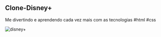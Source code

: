 <h2> Clone-Disney+ </h2>

Me divertindo e aprendendo cada vez mais com as tecnologias #html #css

![disney+](https://user-images.githubusercontent.com/99282496/184468702-50406fb5-fb2a-4727-a8b7-2d6c5166011b.png)
